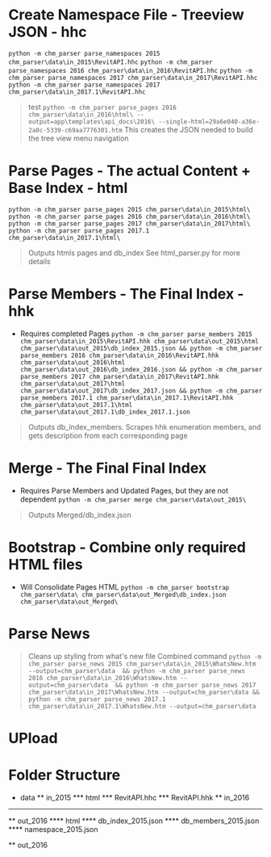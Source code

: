 # Create Namespace File - Treeview JSON - hhc
`python -m chm_parser parse_namespaces 2015 chm_parser\data\in_2015\RevitAPI.hhc`
`python -m chm_parser parse_namespaces 2016 chm_parser\data\in_2016\RevitAPI.hhc`
`python -m chm_parser parse_namespaces 2017 chm_parser\data\in_2017\RevitAPI.hhc`
`python -m chm_parser parse_namespaces 2017 chm_parser\data\in_2017.1\RevitAPI.hhc`

> test
`python -m chm_parser parse_pages 2016 chm_parser\data\in_2016\html\ --output=app\templates\api_docs\2016\ --single-html=29a6e040-a36e-2a0c-5339-c69aa7776301.htm`
> This creates the JSON needed to build the tree view menu navigation


# Parse Pages - The actual Content + Base Index - html
`python -m chm_parser parse_pages 2015 chm_parser\data\in_2015\html\`
`python -m chm_parser parse_pages 2016 chm_parser\data\in_2016\html\`
`python -m chm_parser parse_pages 2017 chm_parser\data\in_2017\html\`
`python -m chm_parser parse_pages 2017.1 chm_parser\data\in_2017.1\html\`


> Outputs htmls pages and db_index
See html_parser.py for more details

# Parse Members - The Final Index - hhk
* Requires completed Pages
`python -m chm_parser parse_members 2015 chm_parser\data\in_2015\RevitAPI.hhk chm_parser\data\out_2015\html chm_parser\data\out_2015\db_index_2015.json &&
python -m chm_parser parse_members 2016 chm_parser\data\in_2016\RevitAPI.hhk chm_parser\data\out_2016\html chm_parser\data\out_2016\db_index_2016.json &&
python -m chm_parser parse_members 2017 chm_parser\data\in_2017\RevitAPI.hhk chm_parser\data\out_2017\html chm_parser\data\out_2017\db_index_2017.json &&
python -m chm_parser parse_members 2017.1 chm_parser\data\in_2017.1\RevitAPI.hhk chm_parser\data\out_2017.1\html chm_parser\data\out_2017.1\db_index_2017.1.json`

> Outputs db_index_members. Scrapes hhk enumeration members, and gets description from each corresponding page

# Merge - The Final Final Index
* Requires Parse Members and Updated Pages, but they are not dependent
`python -m chm_parser merge chm_parser\data\out_2015\`

> Outputs Merged/db_index.json

# Bootstrap - Combine only required HTML files
* Will Consolidate Pages HTML
`python -m chm_parser bootstrap chm_parser\data\ chm_parser\data\out_Merged\db_index.json chm_parser\data\out_Merged\`


# Parse News
> Cleans up styling from what's new file
> Combined command
`python -m chm_parser parse_news 2015 chm_parser\data\in_2015\WhatsNew.htm --output=chm_parser\data  &&
python -m chm_parser parse_news 2016 chm_parser\data\in_2016\WhatsNew.htm --output=chm_parser\data  &&
python -m chm_parser parse_news 2017 chm_parser\data\in_2017\WhatsNew.htm --output=chm_parser\data &&  
python -m chm_parser parse_news 2017.1 chm_parser\data\in_2017.1\WhatsNew.htm --output=chm_parser\data`

# UPload


# Folder Structure

* data
** in_2015
*** html
*** RevitAPI.hhc
*** RevitAPI.hhk
** in_2016
***
** out_2016
**** html
**** db_index_2015.json
**** db_members_2015.json
**** namespace_2015.json

** out_2016
